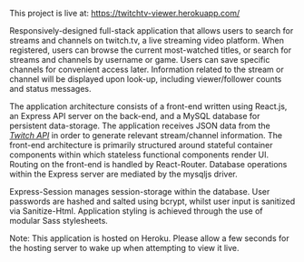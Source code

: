 This project is live at: https://twitchtv-viewer.herokuapp.com/

Responsively-designed full-stack application that allows users to search for streams and channels on twitch.tv, a live streaming video platform.
When registered, users can browse the current most-watched titles, or search for streams and channels by username or game. 
Users can save specific channels for convenient access later.
Information related to the stream or channel will be displayed upon look-up, including viewer/follower counts and status messages.

The application architecture consists of a front-end written using React.js, an Express API server on the back-end, and a MySQL database for persistent data-storage.
The application receives JSON data from the *[Twitch API](https://dev.twitch.tv/docs/)* in order to generate relevant stream/channel information.
The front-end architecture is primarily structured around stateful container components within which stateless functional components render UI.
Routing on the front-end is handled by React-Router. Database operations within the Express server are mediated by the mysqljs driver.

Express-Session manages session-storage within the database. 
User passwords are hashed and salted using bcrypt, whilst user input is sanitized via Sanitize-Html. 
Application styling is achieved through the use of modular Sass stylesheets.

Note: This application is hosted on Heroku. 
Please allow a few seconds for the hosting server to wake up when attempting to view it live.
